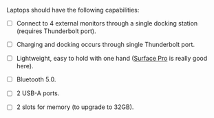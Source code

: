 Laptops should have the following capabilities:
- [ ] Connect to 4 external monitors through a single docking station (requires Thunderbolt port).
- [ ] Charging and docking occurs through single Thunderbolt port.
- [ ] Lightweight, easy to hold with one hand ([Surface Pro](https://www.microsoft.com/en-us/d/surface-laptop-4/946627FB12T1/1RBQ) is really good here).
- [ ] Bluetooth 5.0.
- [ ] 2 USB-A ports.
- [ ] 2 slots for memory (to upgrade to 32GB).

